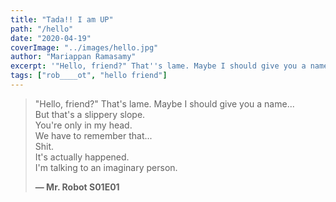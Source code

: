 ```yaml
---
title: "Tada!! I am UP"
path: "/hello"
date: "2020-04-19"
coverImage: "../images/hello.jpg"
author: "Mariappan Ramasamy"
excerpt: '"Hello, friend?" That''s lame. Maybe I should give you a name...'
tags: ["rob____ot", "hello friend"]
---
```


> "Hello, friend?" That's lame. Maybe I should give you a name...\
> But that's a slippery slope.\
> You're only in my head.\
> We have to remember that...\
> Shit.\
> It's actually happened.\
> I'm talking to an imaginary person.
>
> **— Mr. Robot S01E01**
